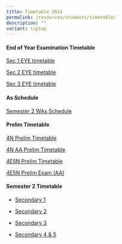 ```yaml
---
title: Timetable 2024
permalink: /resources/students/timetable/
description: ""
variant: tiptap
---
```

<h4><strong>End of Year Examination Timetable</strong></h4>
<p><a href="/files/Timetable/S1EYE2024b.pdf" rel="noopener nofollow" target="_blank">Sec 1 EYE timetable</a>
</p>
<p><a href="/files/Timetable/S2EYE2024.pdf" rel="noopener noreferrer nofollow" target="_blank">Sec 2 EYE timetable</a>
</p>
<p><a href="/files/Timetable/S3EYE2024b.pdf" rel="noopener noreferrer nofollow" target="_blank">Sec 3 EYE timetable</a>
</p>
<h4><strong>As Schedule</strong></h4>
<p><a href="https://docs.google.com/spreadsheets/d/1Vms5eYFuCjC0jfoiVE82VI4oBhSPZXADPw1Hj021lEc/edit?gid=815072488#gid=815072488" rel="noopener noreferrer nofollow" target="_blank">Semester 2 WAs Schedule</a>
</p>
<h4><strong>Prelim Timetable</strong></h4>
<p><a href="/files/Timetable/4NPrelimsTT24.pdf" rel="noopener noreferrer nofollow" target="_blank">4N Prelim Timetable</a>
</p>
<p><a href="/files/Timetable/AA4NPrelimsTT24.pdf" rel="noopener noreferrer nofollow" target="_blank">4N AA Prelim Timetable</a>
</p>
<p><a href="/files/Timetable/4E5NPreExam24b.pdf" rel="noopener noreferrer nofollow" target="_blank">4E5N Prelim Timetable</a>
</p>
<p><a href="/files/Timetable/4E5NPrelimETTAA.pdf" rel="noopener noreferrer nofollow" target="_blank">4E5N Prelim Exam (AA)</a>
</p>
<p></p>
<h4><strong>Semester 2 Timetable</strong></h4>
<ul data-tight="true" class="tight">
<li>
<p><a href="/files/Timetable/S1CTTS2.pdf" rel="noopener noreferrer nofollow" target="_blank">Secondary 1</a>
</p>
</li>
<li>
<p><a href="/files/Timetable/S2CTTS2.pdf" rel="noopener noreferrer nofollow" target="_blank">Secondary 2</a>
</p>
</li>
<li>
<p><a href="/files/Timetable/S3CTTS2.pdf" rel="noopener noreferrer nofollow" target="_blank">Secondary 3</a>
</p>
</li>
<li>
<p><a href="/files/Timetable/S4CTTS2.pdf" rel="noopener noreferrer nofollow" target="_blank">Secondary 4 &amp; 5</a>
</p>
</li>
</ul>
<p></p>